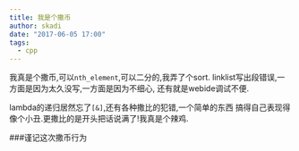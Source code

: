 ```yaml
---
title: 我是个撒币
author: skadi
date: "2017-06-05 17:00"
tags:
  - cpp
---
```


我真是个撒币,可以`nth_element`,可以二分的,我弄了个sort.
linklist写出段错误,一方面是因为太久没写,一方面是因为不细心,
还有就是webide调试不便.

lambda的递归居然忘了`[&]`,还有各种撒比的犯错,一个简单的东西
搞得自己表现得像个小丑.更撒比的是开头把话说满了!我真是个辣鸡.

###谨记这次撒币行为
